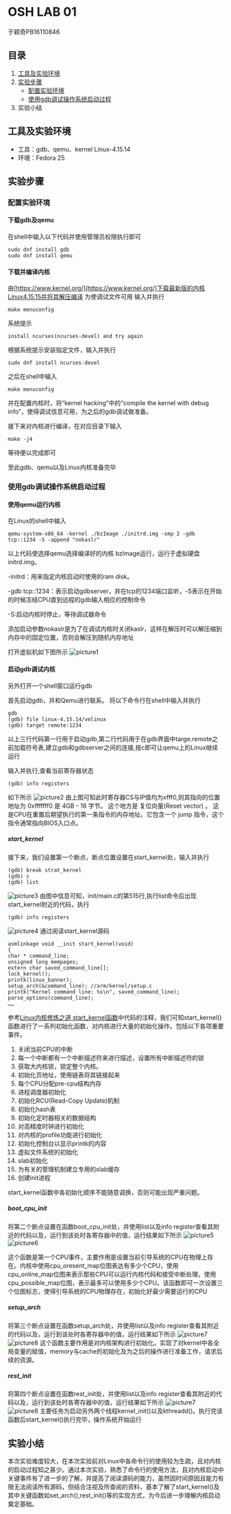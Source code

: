 # OSH LAB 01
于颖奇PB16110846
## 目录
1. [工具及实验环境](#index1)
2. [实验步骤](#index2)
     * [配置实验环境](#index3)
     * [使用gdb调试操作系统启动过程](#index4)
3. 实验小结

## <span id="index1">工具及实验环境</span>
* 工具：gdb、qemu、kernel Linux-4.15.14
* 环境：Fedora 25

## <span id="index2">实验步骤</span>

### <span id="index3">配置实验环境</span>

#### 下载gdb及qemu
在shell中输入以下代码并使用管理员权限执行即可

    sudo dnf install gdb
    sudo dnf install qemu    

#### 下载并编译内核
由[https://www.kernel.org/](https://www.kernel.org/)下载最新版的内核Linux4.15.15并将其解压编译
为使调试文件可用 输入并执行

    make menuconfig
    
系统提示

    install ncurses(ncurses-devel) and try again
    
根据系统提示安装指定文件，输入并执行
  
    sudo dnf install ncurses-devel
    
之后在shell中输入

    make menuconfig
    
并在配置内核时，将“kernel hacking”中的“compile the kernel with debug info”，使得调试信息可用，为之后的gdb调试做准备。

接下来对内核进行编译，在对应目录下输入

    make -j4
    
等待便以完成即可

至此gdb、qemu以及Linux内核准备完毕

### <span id="index4">使用gdb调试操作系统启动过程</span>

#### 使用qemu运行内核

在Linux的shell中输入

    qemu-system-x86_64 -kernel ./bzImage ./initrd.img -smp 2 -gdb tcp::1234 -S -append "nokaslr"
    
以上代码使选择qemu选择编译好的内核 bzImage运行，运行于虚拟硬盘initrd.img。

 -initrd：用来指定内核启动时使用的ram disk。
 
 -gdb tcp::1234：表示启动gdbserver，并在tcp的1234端口监听，-S表示在开始的时候冻结CPU直到远程的gdb输入相应的控制命令
 
 -S:启动内核时停止，等待调试器命令
 
 添加启动参数nokaslr是为了在调试内核时关闭kaslr，这样在解压时可以解压缩到内存中的固定位置，否则会解压到随机内存地址
 
 打开虚拟机如下图所示
 ![picture1](http://m.qpic.cn/psb?/V10tKyT84U4n1M/JixeF0urBk4*6j19Z1iWpCQkbd75h4t1JO3cY*AU8ds!/b/dEABAAAAAAAA&bo=GAXrAQAAAAARB8c!&rf=viewer_4)
 
 #### 启动gdb调试内核
 另外打开一个shell窗口运行gdb
 
 首先启动gdb，并和Qemu进行联系。
 将以下命令行在shell中输入并执行
 
    gdb
    (gdb) file linux-4.15.14/vmlinux
    (gdb) target remote:1234
    
以上三行代码第一行用于启动gdb,第二行代码用于在gdb界面中targe.remote之前加载符号表,建立gdb和gdbserver之间的连接,按c即可让qemu上的Linux继续运行

输入并执行,查看当前寄存器状态

    (gdb) info registers
    
如下所示
![picture2](http://m.qpic.cn/psb?/V10tKyT84U4n1M/HCCnbr0rOzhLBOqVkBQdpg4XTZU2VqOr5HRGjT5FHI8!/b/dF4BAAAAAAAA&bo=HgXvAQAAAAARF9U!&rf=viewer_4)
由上图可知此时寄存器CS与IP值均为xfff0,则其指向的位置地址为 0xfffffff0 是 4GB - 16 字节。 这个地方是 复位向量(Reset vector) 。 这是CPU在重置后期望执行的第一条指令的内存地址。它包含一个 jump 指令，这个指令通常指向BIOS入口点。

##### start_kernel
接下来，我们设置第一个断点，断点位置设置在start_kernel处，输入并执行

    (gdb) break strat_kernel
    (gdb) c
    (gdb) list 
    
![picture3](http://m.qpic.cn/psb?/V10tKyT84U4n1M/.UvTsUfjoErqbtXyzYnGofNG.MYulMyqVGBjBpUzXAQ!/b/dEIBAAAAAAAA&bo=ZgXoAQAAAAARF6o!&rf=viewer_4)
由图中信息可知，init/main.c的第515行,执行list命令后出现start_kernel附近的代码，执行

    (gdb) info registers
    
![picture4](http://m.qpic.cn/psb?/V10tKyT84U4n1M/EZ8XdwfbGYkCxmeqBoTBG7fP5DM92YDLWCmZU7PgWAQ!/b/dJUAAAAAAAAA&bo=bwXsAQAAAAARF6c!&rf=viewer_4)
通过阅读start_kernel源码

    asmlinkage void __init start_kernel(void) 
    { 
    char * command_line; 
    unsigned long mempages; 
    extern char saved_command_line[]; 
    lock_kernel(); 
    printk(linux_banner); 
    setup_arch(&command_line); //arm/kernel/setup.c 
    printk("Kernel command line: %s\n", saved_command_line); 
    parse_options(command_line); 
    ……
    
参考[Linux内核修炼之道 start_kernel函数](http://book.51cto.com/art/201007/213598.htm)中代码的注释，我们可知start_kernel()函数进行了一系列初始化函数，对内核进行大量的初始化操作。包括以下各项重要事件。

1. 关闭当前CPU的中断
2. 每一个中断都有一个中断描述符来进行描述，设置所有中断描述符的锁
3. 获取大内核锁，锁定整个内核。
4. 初始化页地址，使用链表将其链接起来
5. 每个CPU分配pre-cpu结构内存
6. 进程调度器初始化
7. 初始化RCU(Read-Copy Update)机制
8. 初始化hash表
9. 初始化定时器相关的数据结构
10. 对高精度时钟进行初始化
11. 对内核的profile功能进行初始化
12. 初始化控制台以显示printk的内容
13. 虚拟文件系统的初始化
14. slab初始化
15. 为有关的管理机制建立专用的slab缓存
16. 创建init进程

start_kernel函数中各初始化顺序不能随意调换，否则可能出现严重问题。

##### boot_cpu_init
将第二个断点设置在函数boot_cpu_init处，并使用list以及info register查看其附近的代码以及，运行到该处时各寄存器中的值，运行结果如下所示
![picture5](http://m.qpic.cn/psb?/V10tKyT84U4n1M/p2kMbgDy1P5U0u4qyE5ZwLAat7NC1FpeZp3VDgL3cXs!/b/dEIBAAAAAAAA&bo=QgXoAQAAAAARF44!&rf=viewer_4)
![picture6](http://m.qpic.cn/psb?/V10tKyT84U4n1M/WXqA26faG247wCa.Y1hOGNXyZVIhSUZ028StpN2QvG8!/b/dEMBAAAAAAAA&bo=OgXsAQAAAAARF*I!&rf=viewer_4)

这个函数是第一个CPU事件，主要作用是设置当前引导系统的CPU在物理上存在。内核中使用cpu_oresent_map位图表达有多少个CPU，使用cpu_online_map位图来表示那些CPU可以运行内核代码和接受中断处理，使用cpu_possible_map位图，表示最多可以使用多少个CPU。该函数即可一次设置三个位图标志，使得引导系统的CPU物理存在，初始化好最少需要运行的CPU

##### setup_arch
将第三个断点设置在函数setup_arch处，并使用list以及info register查看其附近的代码以及，运行到该处时各寄存器中的值，运行结果如下所示
![picture7](http://m.qpic.cn/psb?/V10tKyT84U4n1M/lNZfbBmMh4*mX8UcW6eBzUdHnxhPgM5Nk0QkM8XY4ko!/b/dF4BAAAAAAAA&bo=PAXqAQAAAAARF*I!&rf=viewer_4)
![picture8](http://m.qpic.cn/psb?/V10tKyT84U4n1M/c1JO74MBI2pP.rqMQdNObhKtMyOJ8rPUKrKDJClaXv0!/b/dPIAAAAAAAAA&bo=PgXqAQAAAAARF*A!&rf=viewer_4)
这个函数主要作用是对内核架构进行初始化。实现了对kernel中各全局变量的赋值，memory与cache的初始化及为之后的操作进行准备工作，请求后续的资源。


##### rest_init
将第四个断点设置在函数rest_init处，并使用list以及info register查看其附近的代码以及，运行到该处时各寄存器中的值，运行结果如下所示
![picture7](http://m.qpic.cn/psb?/V10tKyT84U4n1M/rvfqxO88h65Qm4n5dg6nKq7WrmKBo6tvmv5UC4AGW7Y!/b/dJUAAAAAAAAA&bo=PwXoAQAAAAARF*M!&rf=viewer_4)
![picture8](http://m.qpic.cn/psb?/V10tKyT84U4n1M/nq4*3aYhljmp.UOV4ez.5V4a8ohYTOGDwHCNLKnlU0w!/b/dJUAAAAAAAAA&bo=QwXoAQAAAAADF50!&rf=viewer_4)
主要任务为启动另外两个线程kernel_init()以及kthreadd()。执行完该函数后start_kernel()执行完毕，操作系统开始运行

## <span id="index2">实验小结</span>

本次实验难度较大，在本次实验前对Linux中各命令行的使用较为生疏，且对内核的启动过程知之甚少。通过本次实验，熟悉了命令行的使用方法，且对内核启动中关键事件有了进一步的了解，并提高了阅读源码的能力，虽然因时间原因且能力有限无法阅读所有源码，但结合注视及所查阅的资料，基本了解了start_kernel()及其中关键函数如set_arch(),rest_init()等的实现方式，为今后进一步理解内核启动奠定基础。